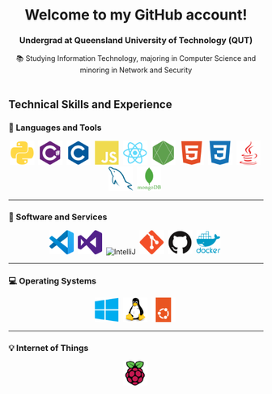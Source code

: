 

<h1 align="center">Welcome to my GitHub account!</h1>

<h3 align="center"> Undergrad at  Queensland University of Technology (QUT)</h3>



<div align="center">
   📚 Studying Information Technology, majoring in Computer Science and minoring in Network and Security

</div>

<br/>

## Technical Skills and Experience

### 🧰 Languages and Tools 
<div align="center">
    <img src="https://raw.githubusercontent.com/devicons/devicon/master/icons/python/python-plain.svg" alt="Python" height="48rem" />&nbsp;
    <img src="https://raw.githubusercontent.com/devicons/devicon/master/icons/csharp/csharp-plain.svg" alt="C#" height="48rem" />&nbsp;
    <img src="https://raw.githubusercontent.com/devicons/devicon/master/icons/c/c-plain.svg" alt="C" height="48rem" />&nbsp;
    <img src="https://raw.githubusercontent.com/devicons/devicon/master/icons/javascript/javascript-plain.svg" alt="JavaScript" height="48rem" />&nbsp;
    <img src="https://raw.githubusercontent.com/devicons/devicon/master/icons/react/react-original.svg" alt="React" height="48rem" />&nbsp;
    <img src="https://raw.githubusercontent.com/devicons/devicon/master/icons/nodejs/nodejs-plain.svg" alt="NodeJS" height="48rem" />&nbsp;
    <img src="https://raw.githubusercontent.com/devicons/devicon/master/icons/html5/html5-plain.svg" alt="HTML5" height="48rem" />&nbsp;
    <img src="https://raw.githubusercontent.com/devicons/devicon/master/icons/css3/css3-plain.svg" alt="CSS3" height="48rem" />&nbsp;
    <img src="https://github.com/devicons/devicon/blob/master/icons/java/java-plain.svg" alt="Java" height="48rem" />&nbsp;
    <img src="https://github.com/devicons/devicon/blob/master/icons/mysql/mysql-original.svg" alt="MySQL" height="48rem" />&nbsp;
    <img src="https://github.com/devicons/devicon/blob/master/icons/mongodb/mongodb-plain-wordmark.svg" alt="MongoDB" height="48rem" />&nbsp;
</div>

<!--
<img src="https://github.com/devicons/devicon/blob/master/icons/mysql/mysql-original-wordmark.svg" alt="MySQL2" height="48rem" />&nbsp;
-->

---
### 📄 Software and Services 
<div align="center">
    <img src="https://raw.githubusercontent.com/devicons/devicon/master/icons/vscode/vscode-original.svg" alt="VSCode" height="48rem"/>&nbsp;
    <img src="https://raw.githubusercontent.com/devicons/devicon/master/icons/visualstudio/visualstudio-plain.svg" alt="Visual Studio" height="48rem"/>&nbsp;
    <img src="https://cdn.jsdelivr.net/gh/devicons/devicon@latest/icons/intellij/intellij-original.svg" alt="IntelliJ" height="48rem"/>&nbsp;
    <img src="https://raw.githubusercontent.com/devicons/devicon/master/icons/git/git-plain.svg" alt="Git" height="48rem"/>&nbsp;
    <img src="https://raw.githubusercontent.com/devicons/devicon/master/icons/github/github-original.svg" alt="GitHub" height="48rem"/>&nbsp;
    <img src="https://github.com/devicons/devicon/blob/master/icons/docker/docker-plain-wordmark.svg" alt="Docker" height="48rem"/>&nbsp;
</div>

---
### 💻 Operating Systems
<div align="center">
    <img src="https://raw.githubusercontent.com/devicons/devicon/master/icons/windows8/windows8-original.svg" alt="Windows" height="48rem"/>&nbsp;
    <img src="https://github.com/devicons/devicon/blob/master/icons/linux/linux-original.svg" alt="Linux" height="48rem"/>&nbsp;
    <img src="https://github.com/devicons/devicon/blob/master/icons/ubuntu/ubuntu-original.svg" alt="Ubuntu" height="48rem"/>&nbsp;
</div>

---
### 💡 Internet of Things
<div align="center">
    <img src="https://github.com/devicons/devicon/blob/master/icons/raspberrypi/raspberrypi-original.svg" alt="Raspberry Pi" height="48rem" />&nbsp;
</div>
